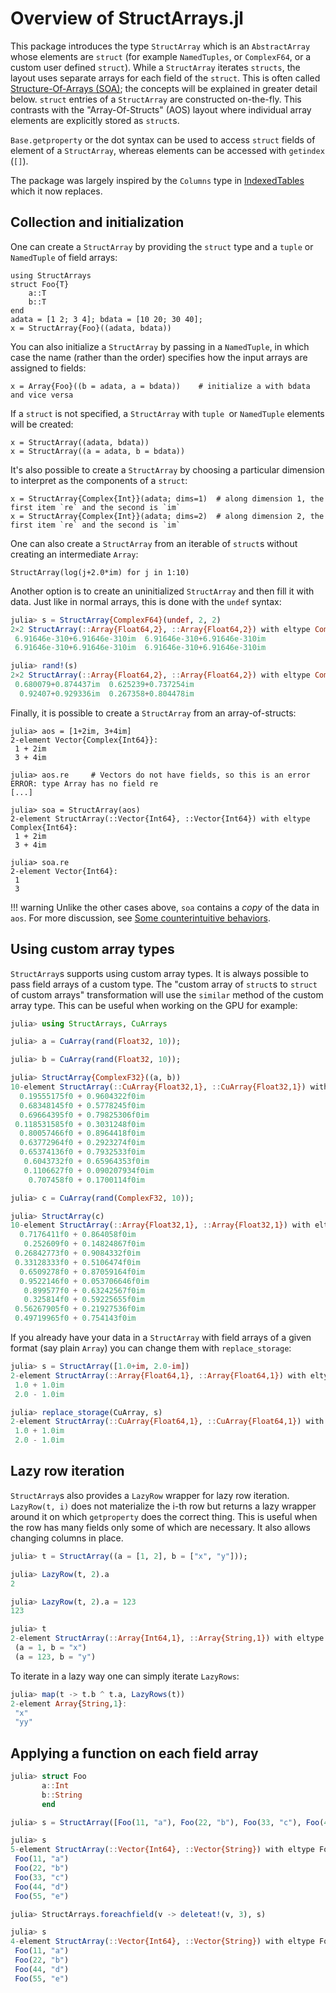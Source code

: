 # Overview of StructArrays.jl

This package introduces the type `StructArray` which is an `AbstractArray` whose elements are `struct` (for example `NamedTuples`,  or `ComplexF64`, or a custom user defined `struct`). While a `StructArray` iterates `structs`, the layout uses separate arrays for each field of the `struct`. This is often called [Structure-Of-Arrays (SOA)](https://en.wikipedia.org/wiki/AoS_and_SoA); the concepts will be explained in greater detail below. `struct` entries of a `StructArray` are constructed on-the-fly. This contrasts with the "Array-Of-Structs" (AOS) layout where individual array elements are explicitly stored as `struct`s.

`Base.getproperty` or the dot syntax can be used to access `struct` fields of element of a `StructArray`, whereas elements can be accessed with `getindex` (`[]`).

The package was largely inspired by the `Columns` type in [IndexedTables](https://github.com/JuliaComputing/IndexedTables.jl) which it now replaces.

## Collection and initialization

One can create a `StructArray` by providing the `struct` type and a `tuple` or `NamedTuple` of field arrays:
```@repl intro
using StructArrays
struct Foo{T}
    a::T
    b::T
end
adata = [1 2; 3 4]; bdata = [10 20; 30 40];
x = StructArray{Foo}((adata, bdata))
```

You can also initialize a `StructArray` by passing in a `NamedTuple`, in which case the name (rather than the order) specifies how the input arrays are assigned to fields:

```@repl intro
x = Array{Foo}((b = adata, a = bdata))    # initialize a with bdata and vice versa
```

If a `struct` is not specified, a `StructArray` with `tuple `or `NamedTuple` elements will be created:
```@repl intro
x = StructArray((adata, bdata))
x = StructArray((a = adata, b = bdata))
```

It's also possible to create a `StructArray` by choosing a particular dimension to interpret as the components of a `struct`:

```@repl intro
x = StructArray{Complex{Int}}(adata; dims=1)  # along dimension 1, the first item `re` and the second is `im`
x = StructArray{Complex{Int}}(adata; dims=2)  # along dimension 2, the first item `re` and the second is `im`
```

One can also create a `StructArray` from an iterable of `struct`s without creating an intermediate `Array`:

```@repl intro
StructArray(log(j+2.0*im) for j in 1:10)
```

Another option is to create an uninitialized `StructArray` and then fill it with data. Just like in normal arrays, this is done with the `undef` syntax:

```julia
julia> s = StructArray{ComplexF64}(undef, 2, 2)
2×2 StructArray(::Array{Float64,2}, ::Array{Float64,2}) with eltype Complex{Float64}:
 6.91646e-310+6.91646e-310im  6.91646e-310+6.91646e-310im
 6.91646e-310+6.91646e-310im  6.91646e-310+6.91646e-310im

julia> rand!(s)
2×2 StructArray(::Array{Float64,2}, ::Array{Float64,2}) with eltype Complex{Float64}:
 0.680079+0.874437im  0.625239+0.737254im
  0.92407+0.929336im  0.267358+0.804478im
```

Finally, it is possible to create a `StructArray` from an array-of-structs:

```jldoctest; setup=:(using StructArrays)
julia> aos = [1+2im, 3+4im]
2-element Vector{Complex{Int64}}:
 1 + 2im
 3 + 4im

julia> aos.re     # Vectors do not have fields, so this is an error
ERROR: type Array has no field re
[...]

julia> soa = StructArray(aos)
2-element StructArray(::Vector{Int64}, ::Vector{Int64}) with eltype Complex{Int64}:
 1 + 2im
 3 + 4im

julia> soa.re
2-element Vector{Int64}:
 1
 3
```

!!! warning
    Unlike the other cases above, `soa` contains a *copy* of the data in `aos`. For more discussion, see [Some counterintuitive behaviors](@ref).

## Using custom array types

`StructArray`s supports using custom array types. It is always possible to pass field arrays of a custom type. The "custom array of `struct`s to `struct` of custom arrays" transformation will use the `similar` method of the custom array type. This can be useful when working on the GPU for example:

```julia
julia> using StructArrays, CuArrays

julia> a = CuArray(rand(Float32, 10));

julia> b = CuArray(rand(Float32, 10));

julia> StructArray{ComplexF32}((a, b))
10-element StructArray(::CuArray{Float32,1}, ::CuArray{Float32,1}) with eltype Complex{Float32}:
  0.19555175f0 + 0.9604322f0im
  0.68348145f0 + 0.5778245f0im
  0.69664395f0 + 0.79825306f0im
 0.118531585f0 + 0.3031248f0im
  0.80057466f0 + 0.8964418f0im
  0.63772964f0 + 0.2923274f0im
  0.65374136f0 + 0.7932533f0im
   0.6043732f0 + 0.65964353f0im
   0.1106627f0 + 0.090207934f0im
    0.707458f0 + 0.1700114f0im

julia> c = CuArray(rand(ComplexF32, 10));

julia> StructArray(c)
10-element StructArray(::Array{Float32,1}, ::Array{Float32,1}) with eltype Complex{Float32}:
  0.7176411f0 + 0.864058f0im
   0.252609f0 + 0.14824867f0im
 0.26842773f0 + 0.9084332f0im
 0.33128333f0 + 0.5106474f0im
  0.6509278f0 + 0.87059164f0im
  0.9522146f0 + 0.053706646f0im
   0.899577f0 + 0.63242567f0im
   0.325814f0 + 0.59225655f0im
 0.56267905f0 + 0.21927536f0im
 0.49719965f0 + 0.754143f0im
```

If you already have your data in a `StructArray` with field arrays of a given format (say plain `Array`) you can change them with `replace_storage`:

```julia
julia> s = StructArray([1.0+im, 2.0-im])
2-element StructArray(::Array{Float64,1}, ::Array{Float64,1}) with eltype Complex{Float64}:
 1.0 + 1.0im
 2.0 - 1.0im

julia> replace_storage(CuArray, s)
2-element StructArray(::CuArray{Float64,1}, ::CuArray{Float64,1}) with eltype Complex{Float64}:
 1.0 + 1.0im
 2.0 - 1.0im
```

## Lazy row iteration

`StructArray`s also provides a `LazyRow` wrapper for lazy row iteration. `LazyRow(t, i)` does not materialize the i-th row but returns a lazy wrapper around it on which `getproperty` does the correct thing. This is useful when the row has many fields only some of which are necessary. It also allows changing columns in place.

```julia
julia> t = StructArray((a = [1, 2], b = ["x", "y"]));

julia> LazyRow(t, 2).a
2

julia> LazyRow(t, 2).a = 123
123

julia> t
2-element StructArray(::Array{Int64,1}, ::Array{String,1}) with eltype NamedTuple{(:a, :b),Tuple{Int64,String}}:
 (a = 1, b = "x")
 (a = 123, b = "y")
```

To iterate in a lazy way one can simply iterate `LazyRows`:

```julia
julia> map(t -> t.b ^ t.a, LazyRows(t))
2-element Array{String,1}:
 "x"
 "yy"
```

## Applying a function on each field array

```julia
julia> struct Foo
       a::Int
       b::String
       end

julia> s = StructArray([Foo(11, "a"), Foo(22, "b"), Foo(33, "c"), Foo(44, "d"), Foo(55, "e")]);

julia> s
5-element StructArray(::Vector{Int64}, ::Vector{String}) with eltype Foo:
 Foo(11, "a")
 Foo(22, "b")
 Foo(33, "c")
 Foo(44, "d")
 Foo(55, "e")

julia> StructArrays.foreachfield(v -> deleteat!(v, 3), s)

julia> s
4-element StructArray(::Vector{Int64}, ::Vector{String}) with eltype Foo:
 Foo(11, "a")
 Foo(22, "b")
 Foo(44, "d")
 Foo(55, "e")
```

